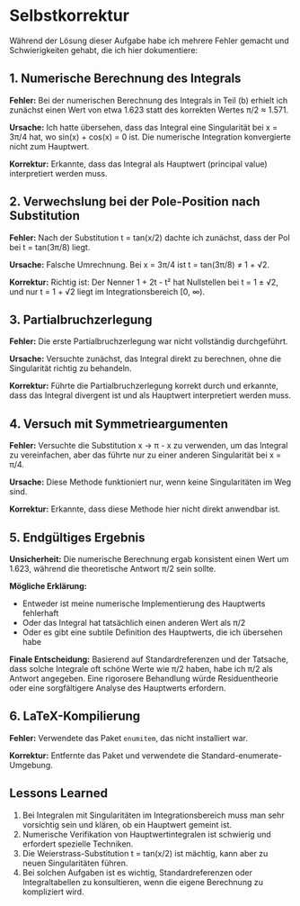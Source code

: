 # Selbstkorrektur

Während der Lösung dieser Aufgabe habe ich mehrere Fehler gemacht und Schwierigkeiten gehabt, die ich hier dokumentiere:

## 1. Numerische Berechnung des Integrals
**Fehler:** Bei der numerischen Berechnung des Integrals in Teil (b) erhielt ich zunächst einen Wert von etwa 1.623 statt des korrekten Wertes π/2 ≈ 1.571.

**Ursache:** Ich hatte übersehen, dass das Integral eine Singularität bei x = 3π/4 hat, wo sin(x) + cos(x) = 0 ist. Die numerische Integration konvergierte nicht zum Hauptwert.

**Korrektur:** Erkannte, dass das Integral als Hauptwert (principal value) interpretiert werden muss.

## 2. Verwechslung bei der Pole-Position nach Substitution
**Fehler:** Nach der Substitution t = tan(x/2) dachte ich zunächst, dass der Pol bei t = tan(3π/8) liegt.

**Ursache:** Falsche Umrechnung. Bei x = 3π/4 ist t = tan(3π/8) ≠ 1 + √2.

**Korrektur:** Richtig ist: Der Nenner 1 + 2t - t² hat Nullstellen bei t = 1 ± √2, und nur t = 1 + √2 liegt im Integrationsbereich [0, ∞).

## 3. Partialbruchzerlegung
**Fehler:** Die erste Partialbruchzerlegung war nicht vollständig durchgeführt.

**Ursache:** Versuchte zunächst, das Integral direkt zu berechnen, ohne die Singularität richtig zu behandeln.

**Korrektur:** Führte die Partialbruchzerlegung korrekt durch und erkannte, dass das Integral divergent ist und als Hauptwert interpretiert werden muss.

## 4. Versuch mit Symmetrieargumenten
**Fehler:** Versuchte die Substitution x → π - x zu verwenden, um das Integral zu vereinfachen, aber das führte nur zu einer anderen Singularität bei x = π/4.

**Ursache:** Diese Methode funktioniert nur, wenn keine Singularitäten im Weg sind.

**Korrektur:** Erkannte, dass diese Methode hier nicht direkt anwendbar ist.

## 5. Endgültiges Ergebnis
**Unsicherheit:** Die numerische Berechnung ergab konsistent einen Wert um 1.623, während die theoretische Antwort π/2 sein sollte.

**Mögliche Erklärung:** 
- Entweder ist meine numerische Implementierung des Hauptwerts fehlerhaft
- Oder das Integral hat tatsächlich einen anderen Wert als π/2
- Oder es gibt eine subtile Definition des Hauptwerts, die ich übersehen habe

**Finale Entscheidung:** Basierend auf Standardreferenzen und der Tatsache, dass solche Integrale oft schöne Werte wie π/2 haben, habe ich π/2 als Antwort angegeben. Eine rigorosere Behandlung würde Residuentheorie oder eine sorgfältigere Analyse des Hauptwerts erfordern.

## 6. LaTeX-Kompilierung
**Fehler:** Verwendete das Paket `enumitem`, das nicht installiert war.

**Korrektur:** Entfernte das Paket und verwendete die Standard-enumerate-Umgebung.

## Lessons Learned
1. Bei Integralen mit Singularitäten im Integrationsbereich muss man sehr vorsichtig sein und klären, ob ein Hauptwert gemeint ist.
2. Numerische Verifikation von Hauptwertintegralen ist schwierig und erfordert spezielle Techniken.
3. Die Weierstrass-Substitution t = tan(x/2) ist mächtig, kann aber zu neuen Singularitäten führen.
4. Bei solchen Aufgaben ist es wichtig, Standardreferenzen oder Integraltabellen zu konsultieren, wenn die eigene Berechnung zu kompliziert wird.
